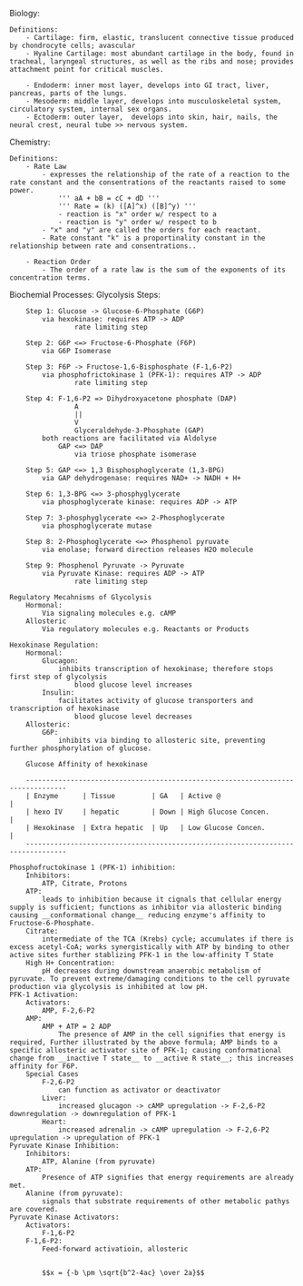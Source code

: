 Biology:

    Definitions:
        - Cartilage: firm, elastic, translucent connective tissue produced by chondrocyte cells; avascular
        - Hyaline Cartilage: most abundant cartilage in the body, found in tracheal, laryngeal structures, as well as the ribs and nose; provides attachment point for critical muscles.
        
        - Endoderm: inner most layer, develops into GI tract, liver, pancreas, parts of the lungs. 
        - Mesoderm: middle layer, develops into musculoskeletal system, circulatory system, internal sex organs.
        - Ectoderm: outer layer,  develops into skin, hair, nails, the neural crest, neural tube >> nervous system.

Chemistry:
   
    Definitions:
        - Rate Law
            - expresses the relationship of the rate of a reaction to the rate constant and the consentrations of the reactants raised to some power.
                ''' aA + bB = cC + dD '''
                ''' Rate = (k) ([A]^x) ([B]^y) '''
                - reaction is "x" order w/ respect to a 
                - reaction is "y" order w/ respect to b 
            - "x" and "y" are called the orders for each reactant.
            - Rate constant "k" is a proportinality constant in the relationship between rate and consentrations..

        - Reaction Order
            - The order of a rate law is the sum of the exponents of its concentration terms.  

Biochemial Processes:
    Glycolysis Steps:
        
        Step 1: Glucose -> Glucose-6-Phosphate (G6P) 
            via hexokinase: requires ATP -> ADP
                    rate limiting step

        Step 2: G6P <=> Fructose-6-Phosphate (F6P)
            via G6P Isomerase

        Step 3: F6P -> Fructose-1,6-Bisphosphate (F-1,6-P2)
            via phosphofrictokinase 1 (PFK-1): requires ATP -> ADP
                    rate limiting step
        
        Step 4: F-1,6-P2 => Dihydroxyacetone phosphate (DAP)
                    A
                    ||
                    V
                    Glyceraldehyde-3-Phosphate (GAP)
            both reactions are facilitated via Aldolyse 
                GAP <=> DAP 
                    via triose phosphate isomerase
        
        Step 5: GAP <=> 1,3 Bisphosphoglycerate (1,3-BPG)
            via GAP dehydrogenase: requires NAD+ -> NADH + H+

        Step 6: 1,3-BPG <=> 3-phosphyglycerate
            via phosphoglycerate kinase: requires ADP -> ATP

        Step 7: 3-phosphyglycerate <=> 2-Phosphoglycerate 
            via phosphoglycerate mutase
        
        Step 8: 2-Phosphoglycerate <=> Phosphenol pyruvate
            via enolase; forward direction releases H2O molecule

        Step 9: Phosphenol Pyruvate -> Pyruvate 
            via Pyruvate Kinase: requires ADP -> ATP
                    rate limiting step
        
    Regulatory Mecahnisms of Glycolysis
        Hormonal: 
            Via signaling molecules e.g. cAMP
        Allosteric
            Via regulatory molecules e.g. Reactants or Products
        
    Hexokinase Regulation:
        Hormonal: 
            Glucagon:
                inhibits transcription of hexokinase; therefore stops first step of glycolysis
                    blood glucose level increases
            Insulin: 
                facilitates activity of glucose transporters and transcription of hexokinase
                    blood glucose level decreases
        Allosteric:
            G6P:
                inhibits via binding to allosteric site, preventing further phosphorylation of glucose.

        Glucose Affinity of hexokinase

        --------------------------------------------------------------------------------
        | Enzyme      | Tissue         | GA   | Active @                               |
        | hexo IV     | hepatic        | Down | High Glucose Concen.                   | 
        | Hexokinase  | Extra hepatic  | Up   | Low Glucose Concen.                    |
        --------------------------------------------------------------------------------

    Phosphofructokinase 1 (PFK-1) inhibition:
        Inhibitors:
            ATP, Citrate, Protons
        ATP:   
            leads to inhibition because it cignals that cellular energy supply is sufficient; functions as inhibitor via allosteric binding causing __conformational change__ reducing enzyme's affinity to Fructose-6-Phosphate.
        Citrate:
            intermediate of the TCA (Krebs) cycle; accumulates if there is excess acetyl-CoA; works synergistically with ATP by binding to other active sites further stablizing PFK-1 in the low-affinity T State
        High H+ Concentration:
            pH decreases during downstream anaerobic metabolism of pyruvate. To prevent extreme/damaging conditions to the cell pyruvate production via glycolysis is inhibited at low pH. 
    PFK-1 Activation:
        Activators:
            AMP, F-2,6-P2
        AMP:
            AMP + ATP = 2 ADP
                The presence of AMP in the cell signifies that energy is required, Further illustrated by the above formula; AMP binds to a specific allosteric activator site of PFK-1; causing conformational change from __inactive T state__ to __active R state__; this increases affinity for F6P.
        Special Cases
            F-2,6-P2
                can function as activator or deactivator
            Liver:
                increased glucagon -> cAMP upregulation -> F-2,6-P2 downregulation -> downregulation of PFK-1
            Heart:
                increased adrenalin -> cAMP upregulation -> F-2,6-P2 upregulation -> upregulation of PFK-1
    Pyruvate Kinase Inhibition:
        Inhibitors: 
            ATP, Alanine (from pyruvate)
        ATP: 
            Presence of ATP signifies that energy requirements are already met.
        Alanine (from pyruvate):
            signals that substrate requirements of other metabolic pathys are covered.
    Pyruvate Kinase Activators:
        Activators:
            F-1,6-P2
        F-1,6-P2: 
            Feed-forward activatioin, allosteric


            $$x = {-b \pm \sqrt{b^2-4ac} \over 2a}$$